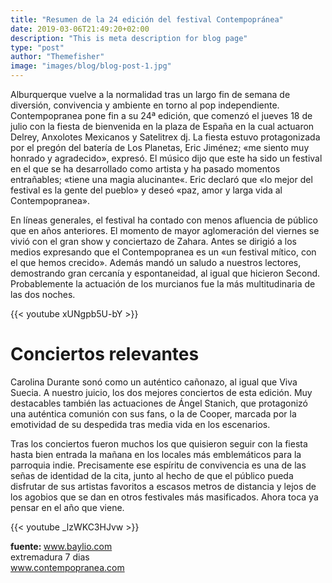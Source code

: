 ```yaml
---
title: "Resumen de la 24 edición del festival Contempopránea"
date: 2019-03-06T21:49:20+02:00
description: "This is meta description for blog page"
type: "post"
author: "Themefisher"
image: "images/blog/blog-post-1.jpg"
---
```


Alburquerque vuelve a la normalidad tras un largo fin de semana de diversión, convivencia y ambiente en torno al pop 
independiente. Contempopranea pone fin a su 24ª edición, que comenzó el jueves 18 de julio con la fiesta de bienvenida en la plaza de España en la cual actuaron Delrey, Anxolotes Mexicanos y Satelitrex dj. La fiesta estuvo protagonizada por el pregón del batería de Los Planetas, Eric Jiménez; «me siento muy honrado y agradecido», expresó. El músico dijo que este ha sido un festival en el que se ha desarrollado como artista y ha pasado momentos entrañables; «tiene una magia alucinante«. Eric declaró que «lo mejor del festival es la gente del pueblo» y deseó «paz, amor y larga vida al Contempopranea».

En líneas generales, el festival ha contado con menos afluencia de público que en años anteriores. El momento de mayor aglomeración del viernes se vivió con el gran show y conciertazo de Zahara. Antes se dirigió a los medios expresando que el Contempopranea es un «un festival mítico, con el que hemos crecido». Además mandó un saludo a nuestros lectores, demostrando gran cercanía y espontaneidad, al igual que hicieron Second. Probablemente la actuación de los murcianos fue la más multitudinaria de las dos noches.

<!-- enlace para video -->
{{< youtube xUNgpb5U-bY >}}

# Conciertos relevantes

Carolina Durante sonó como un auténtico cañonazo, al igual que Viva Suecia. A nuestro juicio, los dos mejores conciertos de esta edición. Muy destacables también las actuaciones de Ángel Stanich, que protagonizó una auténtica comunión con sus fans, o la de Cooper, marcada por la emotividad de su despedida tras media vida en los escenarios.

Tras los conciertos fueron muchos los que quisieron seguir con la fiesta
hasta bien entrada la mañana en los locales más emblemáticos para la parroquia indie. Precisamente ese espíritu de convivencia es una de las señas de identidad de la cita, junto al hecho de que el público pueda disfrutar de sus artistas favoritos a escasos metros de distancia y lejos de los agobios que se dan en otros festivales más masificados. Ahora toca ya pensar en el año que viene.

{{< youtube _lzWKC3HJvw >}}

<b>fuente: </b> www.baylio.com <br> extremadura 7 dias <br>  www.contempopranea.com